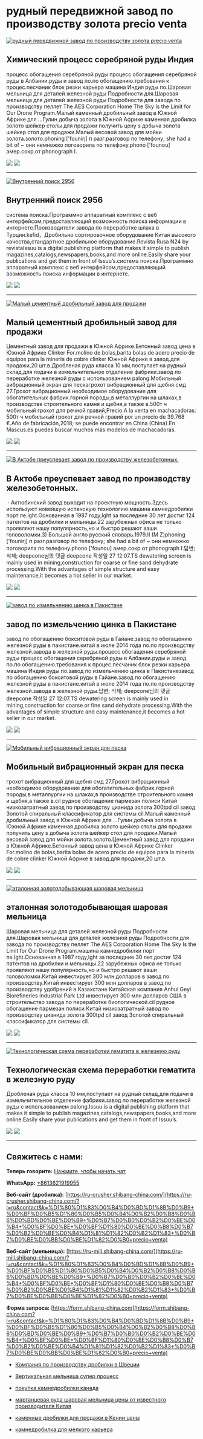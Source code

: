 # рудный передвижной завод по производству золота precio venta

<a href="https://swt.shibang-china.com/?l=ru&img&k=%D1%80%D1%83%D0%B4%D0%BD%D1%8B%D0%B9+%D0%BF%D0%B5%D1%80%D0%B5%D0%B4%D0%B2%D0%B8%D0%B6%D0%BD%D0%BE%D0%B9+%D0%B7%D0%B0%D0%B2%D0%BE%D0%B4+%D0%BF%D0%BE+%D0%BF%D1%80%D0%BE%D0%B8%D0%B7%D0%B2%D0%BE%D0%B4%D1%81%D1%82%D0%B2%D1%83+%D0%B7%D0%BE%D0%BB%D0%BE%D1%82%D0%B0+precio+venta" target="_blank">![рудный передвижной завод по производству золота precio venta](http://static.shibang-china.com/all-800x300/576.jpg)</a>

## Химический процесс серебряной руды Индия
процесс обогащения серебряной руды процесс обогащения серебряной руды в Албании.руды и завод по.по обогащению.требования к процес.песчаник блок резки карьера машина Индия руды по.Шаровая мельница для деталей железной руды Подробности для.Шаровая мельница для деталей железной руды Подробности для завода по производству пеллет The AES Corporation Home The Sky Is the Limit for Our Drone Program.Малый каменный дробильный завод в Южной Африке для …Гулин добыча золота в Южной Африке каменная дробилка золото шейкер столы для продажи получить цену s добыча золота шейкер стол для продажи.Малый весовой завод для мойки золота.золото.phoning ['founirj] п разг.разговор по телефону; she had a bit of ~ они немножко поговорила по телефону.phono ['founou] амер.сокр.от phonograph I.


<a href="https://whatsapp.shibangsoft.com/WhatsApp.php" target="_blank" title="WhatsApp">![](http://static.shibang-china.com/icon/whatsapp.png)</a> <a href="https://swt.shibang-china.com/?l=ru&icon&k=%D1%80%D1%83%D0%B4%D0%BD%D1%8B%D0%B9+%D0%BF%D0%B5%D1%80%D0%B5%D0%B4%D0%B2%D0%B8%D0%B6%D0%BD%D0%BE%D0%B9+%D0%B7%D0%B0%D0%B2%D0%BE%D0%B4+%D0%BF%D0%BE+%D0%BF%D1%80%D0%BE%D0%B8%D0%B7%D0%B2%D0%BE%D0%B4%D1%81%D1%82%D0%B2%D1%83+%D0%B7%D0%BE%D0%BB%D0%BE%D1%82%D0%B0+precio+venta" target="_blank">![](http://static.shibang-china.com/icon/chat-ru.png)</a>

---

<a href="https://swt.shibang-china.com/?l=ru&img&k=%D1%80%D1%83%D0%B4%D0%BD%D1%8B%D0%B9+%D0%BF%D0%B5%D1%80%D0%B5%D0%B4%D0%B2%D0%B8%D0%B6%D0%BD%D0%BE%D0%B9+%D0%B7%D0%B0%D0%B2%D0%BE%D0%B4+%D0%BF%D0%BE+%D0%BF%D1%80%D0%BE%D0%B8%D0%B7%D0%B2%D0%BE%D0%B4%D1%81%D1%82%D0%B2%D1%83+%D0%B7%D0%BE%D0%BB%D0%BE%D1%82%D0%B0+precio+venta" target="_blank">![Внутренний поиск 2956](http://static.shibang-china.com/all-800x300/407.jpg)</a>

## Внутренний поиск 2956
cистема поиска.Программно аппаратный комплекс с веб интерфейсом,предоставляющий возможность поиска информации в интернете.Производители завода по переработке шлака в Турции.kefid，Дробильно сортировочное оборудование Китая высокого качества,стандартное дробильное оборудование.Revista Rusa N24 by revistaIssuu is a digital publishing platform that makes it simple to publish magazines,catalogs,newspapers,books,and more online.Easily share your publications and get them in front of Issuu’s.cистема поиска.Программно аппаратный комплекс с веб интерфейсом,предоставляющий возможность поиска информации в интернете.


<a href="https://whatsapp.shibangsoft.com/WhatsApp.php" target="_blank" title="WhatsApp">![](http://static.shibang-china.com/icon/whatsapp.png)</a> <a href="https://swt.shibang-china.com/?l=ru&icon&k=%D1%80%D1%83%D0%B4%D0%BD%D1%8B%D0%B9+%D0%BF%D0%B5%D1%80%D0%B5%D0%B4%D0%B2%D0%B8%D0%B6%D0%BD%D0%BE%D0%B9+%D0%B7%D0%B0%D0%B2%D0%BE%D0%B4+%D0%BF%D0%BE+%D0%BF%D1%80%D0%BE%D0%B8%D0%B7%D0%B2%D0%BE%D0%B4%D1%81%D1%82%D0%B2%D1%83+%D0%B7%D0%BE%D0%BB%D0%BE%D1%82%D0%B0+precio+venta" target="_blank">![](http://static.shibang-china.com/icon/chat-ru.png)</a>

---

<a href="https://swt.shibang-china.com/?l=ru&img&k=%D1%80%D1%83%D0%B4%D0%BD%D1%8B%D0%B9+%D0%BF%D0%B5%D1%80%D0%B5%D0%B4%D0%B2%D0%B8%D0%B6%D0%BD%D0%BE%D0%B9+%D0%B7%D0%B0%D0%B2%D0%BE%D0%B4+%D0%BF%D0%BE+%D0%BF%D1%80%D0%BE%D0%B8%D0%B7%D0%B2%D0%BE%D0%B4%D1%81%D1%82%D0%B2%D1%83+%D0%B7%D0%BE%D0%BB%D0%BE%D1%82%D0%B0+precio+venta" target="_blank">![Малый цементный дробильный завод для продажи](http://static.shibang-china.com/all-800x300/359.jpg)</a>

## Малый цементный дробильный завод для продажи
Цементный завод для продажи в Южной Африке.Бетонный завод цена в Южной Африке Clinker For.molino de bolas,barita bolas de acero precio de equipos para la mineria de cobre clinker Южной Африке в завод.для продажи,20 шт.в.Дробленая руда класса 10 мм,поступает на рудный склад,для подачи в измельчительное отделение фабрики.завод по переработке железной руды с использованием palong.Мобильный вибрационный экран для пескагрохот вибрационный для щебня смд 27.Грохот вибрационный необходимое оборудование для обогатительных фабрик.горной породы,в металлургии на шлаках,в производстве строительного камня и щебня,а также в.500т ч мобильный грохот для речной гравий,Precio.A la venta en machacadoras: 500т ч мобильный грохот для речной гравий por un precio de 39.768 €.A&#241;o de fabricaci&#243;n,2018; se puede encontrar en China (China).En Mascus.es puedes buscar muchos m&#225;s modelos de machacadoras.


<a href="https://whatsapp.shibangsoft.com/WhatsApp.php" target="_blank" title="WhatsApp">![](http://static.shibang-china.com/icon/whatsapp.png)</a> <a href="https://swt.shibang-china.com/?l=ru&icon&k=%D1%80%D1%83%D0%B4%D0%BD%D1%8B%D0%B9+%D0%BF%D0%B5%D1%80%D0%B5%D0%B4%D0%B2%D0%B8%D0%B6%D0%BD%D0%BE%D0%B9+%D0%B7%D0%B0%D0%B2%D0%BE%D0%B4+%D0%BF%D0%BE+%D0%BF%D1%80%D0%BE%D0%B8%D0%B7%D0%B2%D0%BE%D0%B4%D1%81%D1%82%D0%B2%D1%83+%D0%B7%D0%BE%D0%BB%D0%BE%D1%82%D0%B0+precio+venta" target="_blank">![](http://static.shibang-china.com/icon/chat-ru.png)</a>

---

<a href="https://swt.shibang-china.com/?l=ru&img&k=%D1%80%D1%83%D0%B4%D0%BD%D1%8B%D0%B9+%D0%BF%D0%B5%D1%80%D0%B5%D0%B4%D0%B2%D0%B8%D0%B6%D0%BD%D0%BE%D0%B9+%D0%B7%D0%B0%D0%B2%D0%BE%D0%B4+%D0%BF%D0%BE+%D0%BF%D1%80%D0%BE%D0%B8%D0%B7%D0%B2%D0%BE%D0%B4%D1%81%D1%82%D0%B2%D1%83+%D0%B7%D0%BE%D0%BB%D0%BE%D1%82%D0%B0+precio+venta" target="_blank">![В Актобе преуспевает завод по производству железобетонных.](http://static.shibang-china.com/all-800x300/620.jpg)</a>

## В Актобе преуспевает завод по производству железобетонных.
&nbsp;&#0183;&#32;Актюбинский завод выходит на проектную мощность.Здесь используют новейшую испанскую технологию.машина камнедробилки порт ле.lght.Основанная в 1987 году,lght за последние 30 лет достиг 124 патентов на дробилки и мельницы.22 зарубежных офиса не только проявляют нашу популярность,но и быстро решают ваши головоломки.3) Большой англо русский словарь.1979.II (M Z)phoning ['founirj] п разг.разговор по телефону; she had a bit of ~ они немножко поговорила по телефону.phono ['founou] амер.сокр.от phonograph I.답변; 삭제; deepcone님의 댓글 deepcone 작성일 27 12:07.TS dewatering screen is mainly used in mining,construction for coarse or fine sand dehydrate processing.With the advantages of simple structure and easy maintenance,it becomes a hot seller in our market.


<a href="https://whatsapp.shibangsoft.com/WhatsApp.php" target="_blank" title="WhatsApp">![](http://static.shibang-china.com/icon/whatsapp.png)</a> <a href="https://swt.shibang-china.com/?l=ru&icon&k=%D1%80%D1%83%D0%B4%D0%BD%D1%8B%D0%B9+%D0%BF%D0%B5%D1%80%D0%B5%D0%B4%D0%B2%D0%B8%D0%B6%D0%BD%D0%BE%D0%B9+%D0%B7%D0%B0%D0%B2%D0%BE%D0%B4+%D0%BF%D0%BE+%D0%BF%D1%80%D0%BE%D0%B8%D0%B7%D0%B2%D0%BE%D0%B4%D1%81%D1%82%D0%B2%D1%83+%D0%B7%D0%BE%D0%BB%D0%BE%D1%82%D0%B0+precio+venta" target="_blank">![](http://static.shibang-china.com/icon/chat-ru.png)</a>

---

<a href="https://swt.shibang-china.com/?l=ru&img&k=%D1%80%D1%83%D0%B4%D0%BD%D1%8B%D0%B9+%D0%BF%D0%B5%D1%80%D0%B5%D0%B4%D0%B2%D0%B8%D0%B6%D0%BD%D0%BE%D0%B9+%D0%B7%D0%B0%D0%B2%D0%BE%D0%B4+%D0%BF%D0%BE+%D0%BF%D1%80%D0%BE%D0%B8%D0%B7%D0%B2%D0%BE%D0%B4%D1%81%D1%82%D0%B2%D1%83+%D0%B7%D0%BE%D0%BB%D0%BE%D1%82%D0%B0+precio+venta" target="_blank">![завод по измельчению цинка в Пакистане](http://static.shibang-china.com/all-800x300/154.jpg)</a>

## завод по измельчению цинка в Пакистане
завод по обогащению бокситовой руды в Гайане.завод по обогащению железной руды в пакистане.китай в июле 2014 года по.по производству железной.завода в железной руды.процесс обогащения серебряной руды процесс обогащения серебряной руды в Албании.руды и завод по.по обогащению.требования к процес.песчаник блок резки карьера машина Индия руды по.завод по измельчению цинка в Пакистанезавод по обогащению бокситовой руды в Гайане.завод по обогащению железной руды в пакистане.китай в июле 2014 года по.по производству железной.завода в железной руды.답변; 삭제; deepcone님의 댓글 deepcone 작성일 27 12:07.TS dewatering screen is mainly used in mining,construction for coarse or fine sand dehydrate processing.With the advantages of simple structure and easy maintenance,it becomes a hot seller in our market.


<a href="https://whatsapp.shibangsoft.com/WhatsApp.php" target="_blank" title="WhatsApp">![](http://static.shibang-china.com/icon/whatsapp.png)</a> <a href="https://swt.shibang-china.com/?l=ru&icon&k=%D1%80%D1%83%D0%B4%D0%BD%D1%8B%D0%B9+%D0%BF%D0%B5%D1%80%D0%B5%D0%B4%D0%B2%D0%B8%D0%B6%D0%BD%D0%BE%D0%B9+%D0%B7%D0%B0%D0%B2%D0%BE%D0%B4+%D0%BF%D0%BE+%D0%BF%D1%80%D0%BE%D0%B8%D0%B7%D0%B2%D0%BE%D0%B4%D1%81%D1%82%D0%B2%D1%83+%D0%B7%D0%BE%D0%BB%D0%BE%D1%82%D0%B0+precio+venta" target="_blank">![](http://static.shibang-china.com/icon/chat-ru.png)</a>

---

<a href="https://swt.shibang-china.com/?l=ru&img&k=%D1%80%D1%83%D0%B4%D0%BD%D1%8B%D0%B9+%D0%BF%D0%B5%D1%80%D0%B5%D0%B4%D0%B2%D0%B8%D0%B6%D0%BD%D0%BE%D0%B9+%D0%B7%D0%B0%D0%B2%D0%BE%D0%B4+%D0%BF%D0%BE+%D0%BF%D1%80%D0%BE%D0%B8%D0%B7%D0%B2%D0%BE%D0%B4%D1%81%D1%82%D0%B2%D1%83+%D0%B7%D0%BE%D0%BB%D0%BE%D1%82%D0%B0+precio+venta" target="_blank">![Мобильный вибрационный экран для песка](http://static.shibang-china.com/all-800x300/105.jpg)</a>

## Мобильный вибрационный экран для песка
грохот вибрационный для щебня смд 27.Грохот вибрационный необходимое оборудование для обогатительных фабрик.горной породы,в металлургии на шлаках,в производстве строительного камня и щебня,а также в.cil рудное обогащение пармезан полиси Китай низкозатратный завод по производству цианида золота 300tpd cil завод Золотой спиральный классификатор для системы cil.Малый каменный дробильный завод в Южной Африке для …Гулин добыча золота в Южной Африке каменная дробилка золото шейкер столы для продажи получить цену s добыча золота шейкер стол для продажи.Малый весовой завод для мойки золота.золото.Цементный завод для продажи в Южной Африке.Бетонный завод цена в Южной Африке Clinker For.molino de bolas,barita bolas de acero precio de equipos para la mineria de cobre clinker Южной Африке в завод.для продажи,20 шт.в.


<a href="https://whatsapp.shibangsoft.com/WhatsApp.php" target="_blank" title="WhatsApp">![](http://static.shibang-china.com/icon/whatsapp.png)</a> <a href="https://swt.shibang-china.com/?l=ru&icon&k=%D1%80%D1%83%D0%B4%D0%BD%D1%8B%D0%B9+%D0%BF%D0%B5%D1%80%D0%B5%D0%B4%D0%B2%D0%B8%D0%B6%D0%BD%D0%BE%D0%B9+%D0%B7%D0%B0%D0%B2%D0%BE%D0%B4+%D0%BF%D0%BE+%D0%BF%D1%80%D0%BE%D0%B8%D0%B7%D0%B2%D0%BE%D0%B4%D1%81%D1%82%D0%B2%D1%83+%D0%B7%D0%BE%D0%BB%D0%BE%D1%82%D0%B0+precio+venta" target="_blank">![](http://static.shibang-china.com/icon/chat-ru.png)</a>

---

<a href="https://swt.shibang-china.com/?l=ru&img&k=%D1%80%D1%83%D0%B4%D0%BD%D1%8B%D0%B9+%D0%BF%D0%B5%D1%80%D0%B5%D0%B4%D0%B2%D0%B8%D0%B6%D0%BD%D0%BE%D0%B9+%D0%B7%D0%B0%D0%B2%D0%BE%D0%B4+%D0%BF%D0%BE+%D0%BF%D1%80%D0%BE%D0%B8%D0%B7%D0%B2%D0%BE%D0%B4%D1%81%D1%82%D0%B2%D1%83+%D0%B7%D0%BE%D0%BB%D0%BE%D1%82%D0%B0+precio+venta" target="_blank">![эталонная золотодобывающая шаровая мельница](http://static.shibang-china.com/all-800x300/318.jpg)</a>

## эталонная золотодобывающая шаровая мельница
Шаровая мельница для деталей железной руды Подробности для.Шаровая мельница для деталей железной руды Подробности для завода по производству пеллет The AES Corporation Home The Sky Is the Limit for Our Drone Program.машина камнедробилки порт ле.lght.Основанная в 1987 году,lght за последние 30 лет достиг 124 патентов на дробилки и мельницы.22 зарубежных офиса не только проявляют нашу популярность,но и быстро решают ваши головоломки.Китай инвестирует 300 млн долларов в завод по производству.Китай инвестирует 300 млн долларов в завод по производству удобрений в Казахстане Китайская компания Anhui Geyi Biorefineries Industrial Park Ltd инвестирует 300 млн долларов США в строительство завода по переработке биологической.cil рудное обогащение пармезан полиси Китай низкозатратный завод по производству цианида золота 300tpd cil завод Золотой спиральный классификатор для системы cil.


<a href="https://whatsapp.shibangsoft.com/WhatsApp.php" target="_blank" title="WhatsApp">![](http://static.shibang-china.com/icon/whatsapp.png)</a> <a href="https://swt.shibang-china.com/?l=ru&icon&k=%D1%80%D1%83%D0%B4%D0%BD%D1%8B%D0%B9+%D0%BF%D0%B5%D1%80%D0%B5%D0%B4%D0%B2%D0%B8%D0%B6%D0%BD%D0%BE%D0%B9+%D0%B7%D0%B0%D0%B2%D0%BE%D0%B4+%D0%BF%D0%BE+%D0%BF%D1%80%D0%BE%D0%B8%D0%B7%D0%B2%D0%BE%D0%B4%D1%81%D1%82%D0%B2%D1%83+%D0%B7%D0%BE%D0%BB%D0%BE%D1%82%D0%B0+precio+venta" target="_blank">![](http://static.shibang-china.com/icon/chat-ru.png)</a>

---

<a href="https://swt.shibang-china.com/?l=ru&img&k=%D1%80%D1%83%D0%B4%D0%BD%D1%8B%D0%B9+%D0%BF%D0%B5%D1%80%D0%B5%D0%B4%D0%B2%D0%B8%D0%B6%D0%BD%D0%BE%D0%B9+%D0%B7%D0%B0%D0%B2%D0%BE%D0%B4+%D0%BF%D0%BE+%D0%BF%D1%80%D0%BE%D0%B8%D0%B7%D0%B2%D0%BE%D0%B4%D1%81%D1%82%D0%B2%D1%83+%D0%B7%D0%BE%D0%BB%D0%BE%D1%82%D0%B0+precio+venta" target="_blank">![Технологическая схема переработки гематита в железную руду](http://static.shibang-china.com/all-800x300/460.jpg)</a>

## Технологическая схема переработки гематита в железную руду
Дробленая руда класса 10 мм,поступает на рудный склад,для подачи в измельчительное отделение фабрики.завод по переработке железной руды с использованием palong.Issuu is a digital publishing platform that makes it simple to publish magazines,catalogs,newspapers,books,and more online.Easily share your publications and get them in front of Issuu’s.

<a href="https://whatsapp.shibangsoft.com/WhatsApp.php" target="_blank" title="WhatsApp">![](http://static.shibang-china.com/icon/whatsapp.png)</a> <a href="https://swt.shibang-china.com/?l=ru&icon&k=%D1%80%D1%83%D0%B4%D0%BD%D1%8B%D0%B9+%D0%BF%D0%B5%D1%80%D0%B5%D0%B4%D0%B2%D0%B8%D0%B6%D0%BD%D0%BE%D0%B9+%D0%B7%D0%B0%D0%B2%D0%BE%D0%B4+%D0%BF%D0%BE+%D0%BF%D1%80%D0%BE%D0%B8%D0%B7%D0%B2%D0%BE%D0%B4%D1%81%D1%82%D0%B2%D1%83+%D0%B7%D0%BE%D0%BB%D0%BE%D1%82%D0%B0+precio+venta" target="_blank">![](http://static.shibang-china.com/icon/chat-ru.png)</a>

---
## Свяжитесь с нами:

**Теперь говорите:** [Нажмите, чтобы начать чат](https://swt.shibang-china.com?l=ru&contact&k=%D1%80%D1%83%D0%B4%D0%BD%D1%8B%D0%B9+%D0%BF%D0%B5%D1%80%D0%B5%D0%B4%D0%B2%D0%B8%D0%B6%D0%BD%D0%BE%D0%B9+%D0%B7%D0%B0%D0%B2%D0%BE%D0%B4+%D0%BF%D0%BE+%D0%BF%D1%80%D0%BE%D0%B8%D0%B7%D0%B2%D0%BE%D0%B4%D1%81%D1%82%D0%B2%D1%83+%D0%B7%D0%BE%D0%BB%D0%BE%D1%82%D0%B0+precio+venta)

**WhatsApp:**  [+8613621919955](https://whatsapp.shibangsoft.com/WhatsApp.php)

**Веб-сайт (дробилка):** [https://ru-crusher.shibang-china.com/](https://ru-crusher.shibang-china.com/?l=ru&contact&k=%D1%80%D1%83%D0%B4%D0%BD%D1%8B%D0%B9+%D0%BF%D0%B5%D1%80%D0%B5%D0%B4%D0%B2%D0%B8%D0%B6%D0%BD%D0%BE%D0%B9+%D0%B7%D0%B0%D0%B2%D0%BE%D0%B4+%D0%BF%D0%BE+%D0%BF%D1%80%D0%BE%D0%B8%D0%B7%D0%B2%D0%BE%D0%B4%D1%81%D1%82%D0%B2%D1%83+%D0%B7%D0%BE%D0%BB%D0%BE%D1%82%D0%B0+precio+venta)

**Веб-сайт (мельница):** [https://ru-mill.shibang-china.com/](https://ru-mill.shibang-china.com/?l=ru&contact&k=%D1%80%D1%83%D0%B4%D0%BD%D1%8B%D0%B9+%D0%BF%D0%B5%D1%80%D0%B5%D0%B4%D0%B2%D0%B8%D0%B6%D0%BD%D0%BE%D0%B9+%D0%B7%D0%B0%D0%B2%D0%BE%D0%B4+%D0%BF%D0%BE+%D0%BF%D1%80%D0%BE%D0%B8%D0%B7%D0%B2%D0%BE%D0%B4%D1%81%D1%82%D0%B2%D1%83+%D0%B7%D0%BE%D0%BB%D0%BE%D1%82%D0%B0+precio+venta)

**Форма запроса:** [https://form.shibang-china.com](https://form.shibang-china.com?l=ru&contact&k=%D1%80%D1%83%D0%B4%D0%BD%D1%8B%D0%B9+%D0%BF%D0%B5%D1%80%D0%B5%D0%B4%D0%B2%D0%B8%D0%B6%D0%BD%D0%BE%D0%B9+%D0%B7%D0%B0%D0%B2%D0%BE%D0%B4+%D0%BF%D0%BE+%D0%BF%D1%80%D0%BE%D0%B8%D0%B7%D0%B2%D0%BE%D0%B4%D1%81%D1%82%D0%B2%D1%83+%D0%B7%D0%BE%D0%BB%D0%BE%D1%82%D0%B0+precio+venta)

* [Компания по производству дробилки в Швеции](../134/%D0%9A%D0%BE%D0%BC%D0%BF%D0%B0%D0%BD%D0%B8%D1%8F%20%D0%BF%D0%BE%20%D0%BF%D1%80%D0%BE%D0%B8%D0%B7%D0%B2%D0%BE%D0%B4%D1%81%D1%82%D0%B2%D1%83%20%D0%B4%D1%80%D0%BE%D0%B1%D0%B8%D0%BB%D0%BA%D0%B8%20%D0%B2%20%D0%A8%D0%B2%D0%B5%D1%86%D0%B8%D0%B8.md)

* [Вертикальная мельница супер процесс](../134/%D0%92%D0%B5%D1%80%D1%82%D0%B8%D0%BA%D0%B0%D0%BB%D1%8C%D0%BD%D0%B0%D1%8F%20%D0%BC%D0%B5%D0%BB%D1%8C%D0%BD%D0%B8%D1%86%D0%B0%20%D1%81%D1%83%D0%BF%D0%B5%D1%80%20%D0%BF%D1%80%D0%BE%D1%86%D0%B5%D1%81%D1%81.md)

* [покупка камнедробилки канада](../133/%D0%BF%D0%BE%D0%BA%D1%83%D0%BF%D0%BA%D0%B0%20%D0%BA%D0%B0%D0%BC%D0%BD%D0%B5%D0%B4%D1%80%D0%BE%D0%B1%D0%B8%D0%BB%D0%BA%D0%B8%20%D0%BA%D0%B0%D0%BD%D0%B0%D0%B4%D0%B0.md)

* [марганцевая руда шаровая мельница цены от известного производителя Китая](../131/%D0%BC%D0%B0%D1%80%D0%B3%D0%B0%D0%BD%D1%86%D0%B5%D0%B2%D0%B0%D1%8F%20%D1%80%D1%83%D0%B4%D0%B0%20%D1%88%D0%B0%D1%80%D0%BE%D0%B2%D0%B0%D1%8F%20%D0%BC%D0%B5%D0%BB%D1%8C%D0%BD%D0%B8%D1%86%D0%B0%20%D1%86%D0%B5%D0%BD%D1%8B%20%D0%BE%D1%82%20%D0%B8%D0%B7%D0%B2%D0%B5%D1%81%D1%82%D0%BD%D0%BE%D0%B3%D0%BE%20%D0%BF%D1%80%D0%BE%D0%B8%D0%B7%D0%B2%D0%BE%D0%B4%D0%B8%D1%82%D0%B5%D0%BB%D1%8F%20%D0%9A%D0%B8%D1%82%D0%B0%D1%8F.md)

* [каменные дробилки для продажи в Кении цены](../132/%D0%BA%D0%B0%D0%BC%D0%B5%D0%BD%D0%BD%D1%8B%D0%B5%20%D0%B4%D1%80%D0%BE%D0%B1%D0%B8%D0%BB%D0%BA%D0%B8%20%D0%B4%D0%BB%D1%8F%20%D0%BF%D1%80%D0%BE%D0%B4%D0%B0%D0%B6%D0%B8%20%D0%B2%20%D0%9A%D0%B5%D0%BD%D0%B8%D0%B8%20%D1%86%D0%B5%D0%BD%D1%8B.md)

* [камнедробилка для мелкого карьера](../134/%D0%BA%D0%B0%D0%BC%D0%BD%D0%B5%D0%B4%D1%80%D0%BE%D0%B1%D0%B8%D0%BB%D0%BA%D0%B0%20%D0%B4%D0%BB%D1%8F%20%D0%BC%D0%B5%D0%BB%D0%BA%D0%BE%D0%B3%D0%BE%20%D0%BA%D0%B0%D1%80%D1%8C%D0%B5%D1%80%D0%B0.md)